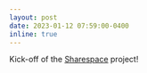 ```yaml
---
layout: post
date: 2023-01-12 07:59:00-0400
inline: true
---
```


Kick-off of the <a href="https://sharespace.eu/" target=blank>Sharespace</a> project!
